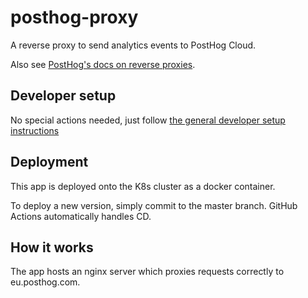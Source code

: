 # posthog-proxy

A reverse proxy to send analytics events to PostHog Cloud.

Also see [PostHog's docs on reverse proxies](https://posthog.com/docs/advanced/proxy).

## Developer setup

No special actions needed, just follow [the general developer setup instructions](../../README.md#developer-setup-instructions)

## Deployment

This app is deployed onto the K8s cluster as a docker container.

To deploy a new version, simply commit to the master branch. GitHub Actions automatically handles CD.

## How it works

The app hosts an nginx server which proxies requests correctly to eu.posthog.com.
